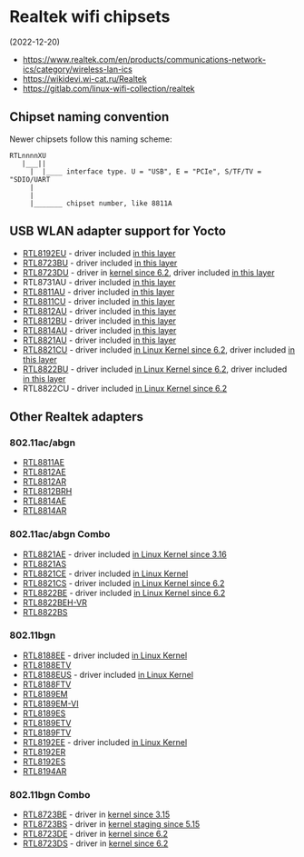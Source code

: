 Realtek wifi chipsets
=====================

(2022-12-20)

* https://www.realtek.com/en/products/communications-network-ics/category/wireless-lan-ics
* https://wikidevi.wi-cat.ru/Realtek
* https://gitlab.com/linux-wifi-collection/realtek



Chipset naming convention
-------------------------

Newer chipsets follow this naming scheme:

```
RTLnnnnXU
   |___||
     |  |____ interface type. U = "USB", E = "PCIe", S/TF/TV = "SDIO/UART
     |
     |
     |_______ chipset number, like 8811A
```




USB WLAN adapter support for Yocto
----------------------------------

- [RTL8192EU](https://www.realtek.com/en/products/communications-network-ics/item/rtl8192eu) - driver included [in this layer](./recipes-bsp/drivers/rtl8192eu.bb)
- [RTL8723BU](https://www.realtek.com/en/products/communications-network-ics/item/rtl8723bu) - driver included [in this layer](./recipes-bsp/drivers/rtl8723bu.bb)
- [RTL8723DU](https://www.realtek.com/en/products/communications-network-ics/item/rtl8723du) - driver in [kernel since 6.2](https://wireless.wiki.kernel.org/en/users/drivers/rtl819x), driver included [in this layer](./recipes-bsp/drivers/rtl8723du.bb)
- RTL8731AU - driver included [in this layer](./recipes-bsp/drivers/rtl8821cu.bb)
- [RTL8811AU](https://www.realtek.com/en/products/communications-network-ics/item/rtl8811au) - driver included [in this layer](./recipes-bsp/drivers/rtl8821au.bb)
- [RTL8811CU](https://www.realtek.com/en/products/communications-network-ics/item/rtl8811cu) - driver included [in this layer](./recipes-bsp/drivers/rtl8821cu.bb)
- [RTL8812AU](https://www.realtek.com/en/products/communications-network-ics/item/rtl8812au) - driver included [in this layer](./recipes-bsp/drivers/rtl8812au.bb)
- [RTL8812BU](https://www.realtek.com/en/products/communications-network-ics/item/rtl8812bu) - driver included [in this layer](./recipes-bsp/drivers/rtl88x2bu.bb)
- [RTL8814AU](https://www.realtek.com/en/products/communications-network-ics/item/rtl8814au) - driver included [in this layer](./recipes-bsp/drivers/rtl8814au.bb)
- [RTL8821AU](https://www.realtek.com/en/products/communications-network-ics/item/rtl8821au) - driver included [in this layer](./recipes-bsp/drivers/rtl8821au.bb)
- [RTL8821CU](https://www.realtek.com/en/products/communications-network-ics/item/rtl8821cu) - driver included [in Linux Kernel since 6.2](https://wireless.wiki.kernel.org/en/users/drivers/rtl819x), driver included [in this layer](./recipes-bsp/drivers/rtl8821cu.bb)
- [RTL8822BU](https://www.realtek.com/en/products/communications-network-ics/item/rtl8822bu) - driver included [in Linux Kernel since 6.2](https://wireless.wiki.kernel.org/en/users/drivers/rtl819x), driver included [in this layer](./recipes-bsp/drivers/rtl88x2bu.bb)
- RTL8822CU  - driver included [in Linux Kernel since 6.2](https://wireless.wiki.kernel.org/en/users/drivers/rtl819x)




Other Realtek adapters
----------------------

### 802.11ac/abgn

- [RTL8811AE](https://www.realtek.com/en/products/communications-network-ics/item/rtl8811ae)
- [RTL8812AE](https://www.realtek.com/en/products/communications-network-ics/item/rtl8812ae)
- [RTL8812AR](https://www.realtek.com/en/products/communications-network-ics/item/rtl8812ar)
- [RTL8812BRH](https://www.realtek.com/en/products/communications-network-ics/item/rtl8812brh)
- [RTL8814AE](https://www.realtek.com/en/products/communications-network-ics/item/rtl8814ae)
- [RTL8814AR](https://www.realtek.com/en/products/communications-network-ics/item/rtl8814ar)




### 802.11ac/abgn Combo

- [RTL8821AE](https://www.realtek.com/en/products/communications-network-ics/item/rtl8821ae) - driver included [in Linux Kernel since 3.16](https://wireless.wiki.kernel.org/en/users/drivers/rtl819x)
- [RTL8821AS](https://www.realtek.com/en/products/communications-network-ics/item/rtl8821as)
- [RTL8821CE](https://www.realtek.com/en/products/communications-network-ics/item/rtl8821ce) - driver included [in Linux Kernel](https://wireless.wiki.kernel.org/en/users/drivers/rtl819x)
- [RTL8821CS](https://www.realtek.com/en/products/communications-network-ics/item/rtl8821cs) - driver included [in Linux Kernel since 6.2](https://wireless.wiki.kernel.org/en/users/drivers/rtl819x)
- [RTL8822BE](https://www.realtek.com/en/products/communications-network-ics/item/rtl8822be) - driver included [in Linux Kernel since 6.2](https://wireless.wiki.kernel.org/en/users/drivers/rtl819x)
- [RTL8822BEH-VR](https://www.realtek.com/en/products/communications-network-ics/item/rtl8822beh-vr)
- [RTL8822BS](https://www.realtek.com/en/products/communications-network-ics/item/rtl8822bs)



### 802.11bgn

- [RTL8188EE](https://www.realtek.com/en/products/communications-network-ics/item/rtl8188ee) - driver included [in Linux Kernel](https://wireless.wiki.kernel.org/en/users/drivers/rtl819x)
- [RTL8188ETV](https://www.realtek.com/en/products/communications-network-ics/item/rtl8188etv)
- [RTL8188EUS](https://www.realtek.com/en/products/communications-network-ics/item/rtl8188eus) - driver included [in Linux Kernel](https://wireless.wiki.kernel.org/en/users/drivers/rtl819x)
- [RTL8188FTV](https://www.realtek.com/en/products/communications-network-ics/item/rtl8188ftv)
- [RTL8189EM](https://www.realtek.com/en/products/communications-network-ics/item/rtl8189em)
- [RTL8189EM-VI](https://www.realtek.com/en/products/communications-network-ics/item/rtl8189em-vi)
- [RTL8189ES](https://www.realtek.com/en/products/communications-network-ics/item/rtl8189es)
- [RTL8189ETV](https://www.realtek.com/en/products/communications-network-ics/item/rtl8189etv)
- [RTL8189FTV](https://www.realtek.com/en/products/communications-network-ics/item/rtl8189ftv)
- [RTL8192EE](https://www.realtek.com/en/products/communications-network-ics/item/rtl8192ee) - driver included [in Linux Kernel](https://wireless.wiki.kernel.org/en/users/drivers/rtl819x)
- [RTL8192ER](https://www.realtek.com/en/products/communications-network-ics/item/rtl8192er)
- [RTL8192ES](https://www.realtek.com/en/products/communications-network-ics/item/rtl8192es)
- [RTL8194AR](https://www.realtek.com/en/products/communications-network-ics/item/rtl8194ar)



### 802.11bgn Combo

- [RTL8723BE](https://www.realtek.com/en/products/communications-network-ics/item/rtl8723be) - driver in [kernel since 3.15](https://wireless.wiki.kernel.org/en/users/drivers/rtl819x)
- [RTL8723BS](https://www.realtek.com/en/products/communications-network-ics/item/rtl8723bs) - driver in [kernel staging since 5.15](https://wireless.wiki.kernel.org/en/users/drivers/rtl819x)
- [RTL8723DE](https://www.realtek.com/en/products/communications-network-ics/item/rtl8723de) - driver in [kernel since 6.2](https://wireless.wiki.kernel.org/en/users/drivers/rtl819x)
- [RTL8723DS](https://www.realtek.com/en/products/communications-network-ics/item/rtl8723ds) - driver in [kernel since 6.2](https://wireless.wiki.kernel.org/en/users/drivers/rtl819x)

